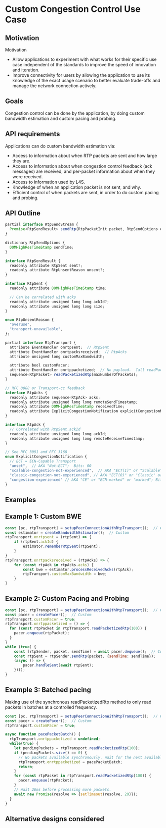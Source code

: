# Custom Congestion Control Use Case

## Motivation

Motivation
- Allow applications to experiment with what works for their specific use case independent of the standards to improve the speed of innovation and iteration.
- Improve connectivity for users by allowing the application to use its knowledge of the exact usage scenario to better evaluate trade-offs and manage the network connection actively.

## Goals

Congestion control can be done by the application, by doing custom bandwidth estimation and custom pacing and probing.

## API requirements

Applications can do custom bandwidth estimation via:
- Access to information about when RTP packets are sent and how large they are.
- Access to information about when congestion control feedback (ack messages) are received, and per-packet information about when they were received.
- Access to information used by L4S.
- Knowledge of when an application packet is not sent, and why.
- Efficient control of when packets are sent, in order to do custom pacing and probing.

## API Outline 


```javascript
partial interface RtpSendStream {
  Promise<RtpSendResult> sendRtp(RtpPacketInit packet, RtpSendOptions options);
}

dictionary RtpSendOptions {
  DOMHighResTimeStamp sendTime;
}

interface RtpSendResult {
  readonly attribute RtpSent sent?;
  readonly attribute RtpUnsentReason unsent?;
}

interface RtpSent {
  readonly attribute DOMHighResTimeStamp time;

  // Can be correlated with acks
  readonly attribute unsigned long long ackId?;
  readonly attribute unsigned long long size;
}

enum RtpUnsentReason {
  "overuse",
  "transport-unavailable",
};

partial interface RtpTransport {
  attribute EventHandler onrtpsent;  // RtpSent
  attribute EventHandler onrtpacksreceived;  // RtpAcks
  attribute unsigned long customMaxBandwidth;

  attribute bool customPacer;
  attribute EventHandler onrtppacketized;  // No payload.  Call readPacketizedRtp
  sequence<RtpPacket> readPacketizedRtp(maxNumberOfPackets);
}

// RFC 8888 or Transport-cc feedback
interface RtpAcks {
  readonly attribute sequence<RtpAck> acks;
  readonly attribute unsigned long long remoteSendTimestamp;
  readonly attribute DOMHighResTimeStamp receivedTime;
  readonly attribute ExplicitCongestionNotification explicitCongestionNotification;  // AKA "ECN"
}

interface RtpAck {
  // Correlated with RtpSent.ackId
  readonly attribute unsigned long long ackId; 
  readonly attribute unsigned long long remoteReceiveTimestamp;
}

// See RFC 3991 and RFC 3168
enum ExplicitCongestionNotification {
  // ECT = ECN-Capable Transport
  "unset",  // AKA "Not-ECT";  Bits: 00
  "scalable-congestion-not-experienced",  // AKA "ECT(1)" or "Scalable" or "L4S" ; Bits: 01
  "classic-congestion-not-experienced", // AKA "ECT(0)" or "Classic" or "not L4S"; Bits: 10
  "congestion-experienced" // AKA "CE" or "ECN-marked" or "marked"; Bits: 11
}
```

## Examples

## Example 1: Custom BWE

```javascript
const [pc, rtpTransport] = setupPeerConnectionWithRtpTransport();  // Custom
const estimator = createBandwidthEstimator();  // Custom
rtpTransport.onrtpsent = (rtpSent) => {
    if (rtpSent.ackId) {
        estimator.rememberRtpSent(rtpSent);
    }
}
rtpTransport.onrtpacksreceived = (rtpAcks) => {
    for (const rtpAck in rtpAcks.acks) {
        const bwe = estimator.processReceivedAcks(rtpAck);
        rtpTransport.customMaxBandwidth = bwe;
    }
}

```

## Example 2: Custom Pacing and Probing

```javascript
const [pc, rtpTransport] = setupPeerConnectionWithRtpTransport();  // Custom
const pacer = createPacer();  // Custom
rtpTransport.customPacer = true;
rtpTransport.onrtppacketized = () => {
  for (const rtpPacket in rtpTransport.readPacketizedRtp(100)) {
    pacer.enqueue(rtpPacket);
  }
}
while (true) {
    const [rtpSender, packet, sendTime] = await pacer.dequeue();  // Custom
    const rtpSent = rtpSender.sendRtp(packet, {sendTime: sendTime});
    (async () => {
        pacer.handleSent(await rtpSent);
    })();
}
```

## Example 3: Batched pacing
Making use of the synchronous readPacketizedRtp method to only read packets in batches
at a controlled frequency.

```javascript
const [pc, rtpTransport] = setupPeerConnectionWithRtpTransport();  // Custom
const pacer = createPacer();  // Custom
rtpTransport.customPacer = true;

async function pacePacketBatch() {
  rtpTransport.onrtppacketized = undefined;
  while(true) {
    let pendingPackets = rtpTransport.readPacketizedRtp(100);
    if (pendingPackets.size() == 0) {
      // No packets available synchronously. Wait for the next available packet.
      rtpTransport.onrtppacketized = pacePacketBatch;
      return;
    }
    for (const rtpPacket in rtpTransport.readPacketizedRtp(100)) {
      pacer.enqueue(rtpPacket);
    }
    // Wait 20ms before processing more packets.
    await new Promise(resolve => {setTimeout(resolve, 20)});
  }
}
```

## Alternative designs considered

